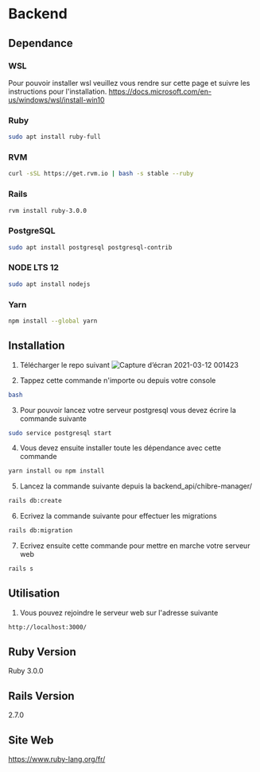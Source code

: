 # Backend

## Dependance
### WSL
Pour pouvoir installer wsl veuillez vous rendre sur cette page et suivre les instructions pour l'installation.
https://docs.microsoft.com/en-us/windows/wsl/install-win10
### Ruby
```bash
sudo apt install ruby-full
```
### RVM
```bash
curl -sSL https://get.rvm.io | bash -s stable --ruby
```
### Rails
```bash
rvm install ruby-3.0.0
```
### PostgreSQL
```bash
sudo apt install postgresql postgresql-contrib
```
### NODE LTS 12
```bash
sudo apt install nodejs
```
### Yarn
```bash
npm install --global yarn
```
 

## Installation

1. Télécharger le repo suivant
![Capture d’écran 2021-03-12 001423](https://user-images.githubusercontent.com/49155677/110868205-77358b80-82c8-11eb-9048-3aa3c0c92536.png)

2. Tappez cette commande n'importe ou depuis votre console
```bash
bash
```
3. Pour pouvoir lancez votre serveur postgresql vous devez écrire la commande suivante
```bash
sudo service postgresql start
```
4. Vous devez ensuite installer toute les dépendance avec cette commande
```bash
yarn install ou npm install
```
5. Lancez la commande suivante depuis la backend_api/chibre-manager/
```bash
rails db:create
```
6. Ecrivez la commande suivante pour effectuer les migrations
```bash
rails db:migration
```
7. Ecrivez ensuite cette commande pour mettre en marche votre serveur web 
```bash
rails s
```

## Utilisation
1. Vous pouvez rejoindre le serveur web sur l'adresse suivante 
```bash
http://localhost:3000/
```

## Ruby Version
Ruby 3.0.0

## Rails Version
2.7.0
	
## Site Web
https://www.ruby-lang.org/fr/
